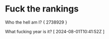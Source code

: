 # Fuck the rankings

Who the hell am I?
{ 2738929 }

What fucking year is it?
[ 2024-08-01T10:41:52Z ]
